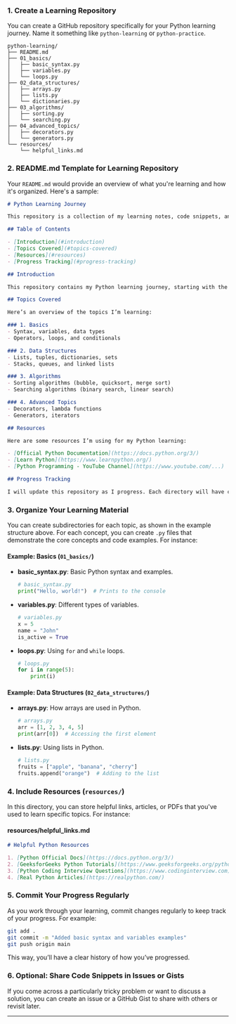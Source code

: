 

### 1. **Create a Learning Repository**

You can create a GitHub repository specifically for your Python learning journey. Name it something like `python-learning` or `python-practice`.

```
python-learning/
├── README.md
├── 01_basics/
│   ├── basic_syntax.py
│   ├── variables.py
│   └── loops.py
├── 02_data_structures/
│   ├── arrays.py
│   ├── lists.py
│   └── dictionaries.py
├── 03_algorithms/
│   ├── sorting.py
│   └── searching.py
├── 04_advanced_topics/
│   ├── decorators.py
│   └── generators.py
└── resources/
    └── helpful_links.md
```

### 2. **README.md Template for Learning Repository**

Your `README.md` would provide an overview of what you're learning and how it's organized. Here's a sample:

```markdown
# Python Learning Journey

This repository is a collection of my learning notes, code snippets, and practice exercises as I progress through Python programming. It contains solutions to coding problems, explanations of key concepts, and examples from various learning resources.

## Table of Contents

- [Introduction](#introduction)
- [Topics Covered](#topics-covered)
- [Resources](#resources)
- [Progress Tracking](#progress-tracking)

## Introduction

This repository contains my Python learning journey, starting with the basics and progressing towards advanced topics. I am continuously working on improving my skills in Python through hands-on coding and problem-solving.

## Topics Covered

Here’s an overview of the topics I’m learning:

### 1. Basics
- Syntax, variables, data types
- Operators, loops, and conditionals

### 2. Data Structures
- Lists, tuples, dictionaries, sets
- Stacks, queues, and linked lists

### 3. Algorithms
- Sorting algorithms (bubble, quicksort, merge sort)
- Searching algorithms (binary search, linear search)

### 4. Advanced Topics
- Decorators, lambda functions
- Generators, iterators

## Resources

Here are some resources I’m using for my Python learning:

- [Official Python Documentation](https://docs.python.org/3/)
- [Learn Python](https://www.learnpython.org/)
- [Python Programming - YouTube Channel](https://www.youtube.com/...)

## Progress Tracking

I will update this repository as I progress. Each directory will have code files for specific topics along with explanations and notes. Feel free to check out the code and practice problems.
```

### 3. **Organize Your Learning Material**

You can create subdirectories for each topic, as shown in the example structure above. For each concept, you can create `.py` files that demonstrate the core concepts and code examples. For instance:

#### Example: Basics (`01_basics/`)

- **basic_syntax.py**: Basic Python syntax and examples.
    ```python
    # basic_syntax.py
    print("Hello, world!")  # Prints to the console
    ```

- **variables.py**: Different types of variables.
    ```python
    # variables.py
    x = 5
    name = "John"
    is_active = True
    ```

- **loops.py**: Using `for` and `while` loops.
    ```python
    # loops.py
    for i in range(5):
        print(i)
    ```

#### Example: Data Structures (`02_data_structures/`)

- **arrays.py**: How arrays are used in Python.
    ```python
    # arrays.py
    arr = [1, 2, 3, 4, 5]
    print(arr[0])  # Accessing the first element
    ```

- **lists.py**: Using lists in Python.
    ```python
    # lists.py
    fruits = ["apple", "banana", "cherry"]
    fruits.append("orange")  # Adding to the list
    ```

### 4. **Include Resources (`resources/`)**

In this directory, you can store helpful links, articles, or PDFs that you've used to learn specific topics. For instance:

#### **resources/helpful_links.md**

```markdown
# Helpful Python Resources

1. [Python Official Docs](https://docs.python.org/3/)
2. [GeeksforGeeks Python Tutorials](https://www.geeksforgeeks.org/python-programming-language/)
3. [Python Coding Interview Questions](https://www.codinginterview.com)
4. [Real Python Articles](https://realpython.com/)
```

### 5. **Commit Your Progress Regularly**

As you work through your learning, commit changes regularly to keep track of your progress. For example:

```bash
git add .
git commit -m "Added basic syntax and variables examples"
git push origin main
```

This way, you’ll have a clear history of how you’ve progressed.

### 6. **Optional: Share Code Snippets in Issues or Gists**

If you come across a particularly tricky problem or want to discuss a solution, you can create an issue or a GitHub Gist to share with others or revisit later.

---

